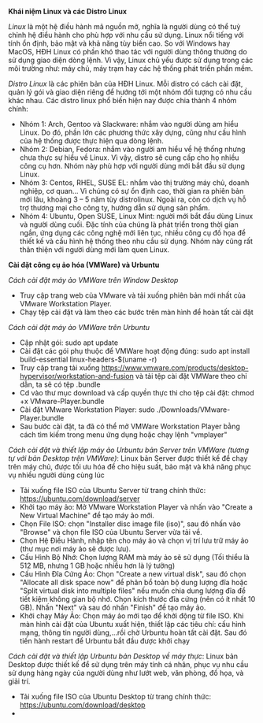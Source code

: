 **Khái niệm Linux và các Distro Linux**

*Linux* là một hệ điều hành mã nguồn mở, nghĩa là người dùng có thể tuỳ chỉnh hệ điều hành cho phù hợp với nhu cầu sử dụng. Linux nổi tiếng với tính ổn định, bảo mật và khả năng tùy biến cao. So với Windows hay MacOS, HĐH Linux có phần khó thao tác với người dùng thông thường do sử dụng giao diện dòng lệnh. Vì vậy, Linux chủ yếu được sử dụng trong các môi trường như: máy chủ, máy trạm hay các hệ thống phát triển phần mềm.

*Distro Linux* là các phiên bản của HĐH Linux. Mỗi distro có cách cài đặt, quản lý gói và giao diện riêng để hướng tới một nhóm đối tượng có nhu cầu khác nhau. Các distro linux phổ biến hiện nay được chia thành 4 nhóm chính:

- Nhóm 1: Arch, Gentoo và Slackware: nhắm vào người dùng am hiểu Linux. Do đó, phần lớn các phương thức xây dựng, cũng như cấu hình của hệ thống được thực hiện qua dòng lệnh.
- Nhóm 2: Debian, Fedora: nhắm vào người am hiểu về hệ thống nhưng chưa thực sự hiểu về Linux. Vì vậy, distro sẽ cung cấp cho họ nhiều công cụ hơn. Nhóm này phù hợp với người dùng mới bắt đầu sử dụng Linux. 
- Nhóm 3: Centos, RHEL, SUSE EL: nhắm vào thị trường máy chủ, doanh nghiệp, cơ quan… Vì chúng có sự ổn định cao, thời gian ra phiên bản mới lâu, khoảng 3 – 5 năm tùy distrolinux. Ngoài ra, còn có dịch vụ hỗ trợ thương mại cho công ty, hướng dẫn sử dụng sản phẩm.
- Nhóm 4: Ubuntu, Open SUSE, Linux Mint: người mới bắt đầu dùng Linux và người dùng cuối. Đặc tính của chúng là phát triển trong thời gian ngắn, ứng dụng các công nghệ mới liên tục, nhiều công cụ đồ họa để thiết kế và cấu hình hệ thống theo nhu cầu sử dụng. Nhóm này cũng rất thân thiện với người dùng mới làm quen Linux.

**Cài đặt công cụ ảo hóa (VMWare) và Urbuntu**

*Cách cài đặt máy ảo VMWare trên Window Desktop*
- Truy cập trang web của VMware và tải xuống phiên bản mới nhất của VMware Workstation Player.
- Chạy tệp cài đặt và làm theo các bước trên màn hình để hoàn tất cài đặt

*Cách cài đặt máy ảo VMWare trên Urbuntu*
- Cập nhật gói: sudo apt update
- Cài đặt các gói phụ thuộc để VMWare hoạt động đúng: sudo apt install build-essential linux-headers-$(uname -r)
- Truy cập trang tải xuống https://www.vmware.com/products/desktop-hypervisor/workstation-and-fusion và tải tệp cài đặt VMWare theo chỉ dẫn, ta sẽ có tệp .bundle
- Cd vào thư mục download và cấp quyền thực thi cho tệp cài đặt: chmod +x VMware-Player.bundle
- Cài đặt VMware Workstation Player: sudo ./Downloads/VMware-Player.bundle
- Sau bước cài đặt, ta đã có thể mở VMWare Workstation Player bằng cách tìm kiếm trong menu ứng dụng hoặc chạy lệnh "vmplayer"
  
*Cách cài đặt và thiết lập máy ảo Urbuntu bản Server trên VMWare (tương tự với bản Desktop trên VMWare)*: Linux bản Server được thiết kế để chạy trên máy chủ, được tối ưu hóa để cho hiệu suất, bảo mật và khả năng phục vụ nhiều người dùng cùng lúc
- Tải xuống file ISO của Ubuntu Server từ trang chính thức: https://ubuntu.com/download/server
- Khởi tạo máy ảo: Mở VMware Workstation Player và nhấn vào "Create a New Virtual Machine" để tạo máy ảo mới.
- Chọn File ISO: chọn "Installer disc image file (iso)", sau đó nhấn vào "Browse" và chọn file ISO của Ubuntu Server vừa tải về.
- Chọn Hệ Điều Hành, nhập tên cho máy ảo và chọn vị trí lưu trữ máy ảo (thư mục nơi máy ảo sẽ được lưu).
- Cấu Hình Bộ Nhớ: Chọn lượng RAM mà máy ảo sẽ sử dụng (Tối thiểu là 512 MB, nhưng 1 GB hoặc nhiều hơn là lý tưởng)
- Cấu Hình Đĩa Cứng Ảo: Chọn "Create a new virtual disk", sau đó chọn "Allocate all disk space now" để phân bổ toàn bộ dung lượng đĩa hoặc "Split virtual disk into multiple files" nếu muốn chia dung lượng đĩa để tiết kiệm không gian bộ nhớ. Chọn kích thước đĩa cứng (nên có ít nhất 10 GB). Nhấn "Next" và sau đó nhấn "Finish" để tạo máy ảo.
- Khởi chạy Máy Ảo: Chọn máy ảo mới tạo để khởi động từ file ISO. Khi màn hình cài đặt của Ubuntu xuất hiện, thiết lập các tiêu chí: cấu hình mạng, thông tin người dùng,...rồi chờ Urbuntu hoàn tất cài đặt. Sau đó tiến hành restart để Urbuntu bắt đầu được khởi chạy

*Cách cài đặt và thiết lập Urbuntu bản Desktop về máy thực*: Linux bản Desktop được thiết kế để sử dụng trên máy tính cá nhân, phục vụ nhu cầu sử dụng hàng ngày của người dùng như lướt web, văn phòng, đồ họa, và giải trí.
- Tải xuống file ISO của Ubuntu Desktop từ trang chính thức: https://ubuntu.com/download/desktop
- 
